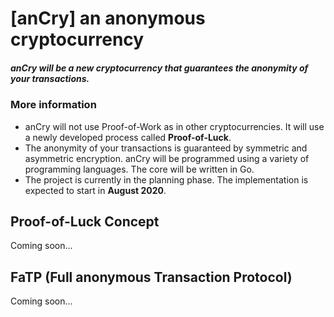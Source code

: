 # [anCry] an anonymous cryptocurrency

##### *anCry will be a new cryptocurrency that guarantees the anonymity of your transactions.*

### More information
* anCry will not use Proof-of-Work as in other cryptocurrencies. It will use a newly developed process called **Proof-of-Luck**.
* The anonymity of your transactions is guaranteed by symmetric and asymmetric encryption.
anCry will be programmed using a variety of programming languages. The core will be written in Go.
* The project is currently in the planning phase. The implementation is expected to start in **August 2020**.

## Proof-of-Luck Concept
Coming soon...

## FaTP (Full anonymous Transaction Protocol)
Coming soon...

